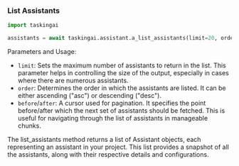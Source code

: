 ### List Assistants

```python
import taskingai

assistants = await taskingai.assistant.a_list_assistants(limit=20, order="desc")
```

Parameters and Usage:

- `limit`: Sets the maximum number of assistants to return in the list. This parameter helps in controlling the size of the output, especially in cases where there are numerous assistants.
- `order`: Determines the order in which the assistants are listed. It can be either ascending ("asc") or descending ("desc").
- `before`/`after`: A cursor used for pagination. It specifies the point before/after which the next set of assistants should be fetched. This is useful for navigating through the list of assistants in manageable chunks.

The list_assistants method returns a list of Assistant objects, each representing an assistant in your project.
This list provides a snapshot of all the assistants, along with their respective details and configurations.
